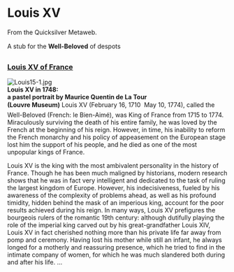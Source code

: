 
# Louis XV

From the Quicksilver Metaweb.

A stub for the **Well-Beloved** of despots 
### [Louis XV of France](/)


![Louis15-1.jpg](/images/Louis15-1.jpg)  
**Louis XV in 1748:  
a pastel portrait by Maurice Quentin de La Tour  
(Louvre Museum)**
Louis XV (February 16, 1710  May 10, 1774), called the Well-Beloved (French: le Bien-Aimé), was King of France from 1715 to 1774. Miraculously surviving the death of his entire family, he was loved by the French at the beginning of his reign. However, in time, his inability to reform the French monarchy and his policy of appeasement on the European stage lost him the support of his people, and he died as one of the most unpopular kings of France.

Louis XV is the king with the most ambivalent personality in the history of France. Though he has been much maligned by historians, modern research shows that he was in fact very intelligent and dedicated to the task of ruling the largest kingdom of Europe. However, his indecisiveness, fueled by his awareness of the complexity of problems ahead, as well as his profound timidity, hidden behind the mask of an imperious king, account for the poor results achieved during his reign. In many ways, Louis XV prefigures the bourgeois rulers of the romantic 19th century: although dutifully playing the role of the imperial king carved out by his great-grandfather Louis XIV, Louis XV in fact cherished nothing more than his private life far away from pomp and ceremony. Having lost his mother while still an infant, he always longed for a motherly and reassuring presence, which he tried to find in the intimate company of women, for which he was much slandered both during and after his life. ...
